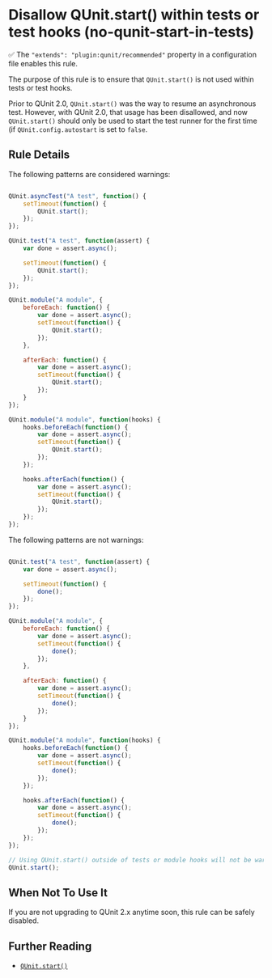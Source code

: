 # Disallow QUnit.start() within tests or test hooks (no-qunit-start-in-tests)

:white_check_mark: The `"extends": "plugin:qunit/recommended"` property in a configuration file enables this rule.

The purpose of this rule is to ensure that `QUnit.start()` is not used within tests or test hooks.

Prior to QUnit 2.0, `QUnit.start()` was the way to resume an asynchronous test. However, with QUnit 2.0, that usage has been disallowed, and now `QUnit.start()` should only be used to start the test runner for the first time (if `QUnit.config.autostart` is set to `false`.

## Rule Details

The following patterns are considered warnings:

```js

QUnit.asyncTest("A test", function() {
    setTimeout(function() {
        QUnit.start();
    });
});

QUnit.test("A test", function(assert) {
    var done = assert.async();

    setTimeout(function() {
        QUnit.start();
    });
});

QUnit.module("A module", {
    beforeEach: function() {
        var done = assert.async();
        setTimeout(function() {
            QUnit.start();
        });
    },

    afterEach: function() {
        var done = assert.async();
        setTimeout(function() {
            QUnit.start();
        });
    }
});

QUnit.module("A module", function(hooks) {
    hooks.beforeEach(function() {
        var done = assert.async();
        setTimeout(function() {
            QUnit.start();
        });
    });

    hooks.afterEach(function() {
        var done = assert.async();
        setTimeout(function() {
            QUnit.start();
        });
    });
});

```

The following patterns are not warnings:

```js

QUnit.test("A test", function(assert) {
    var done = assert.async();

    setTimeout(function() {
        done();
    });
});

QUnit.module("A module", {
    beforeEach: function() {
        var done = assert.async();
        setTimeout(function() {
            done();
        });
    },

    afterEach: function() {
        var done = assert.async();
        setTimeout(function() {
            done();
        });
    }
});

QUnit.module("A module", function(hooks) {
    hooks.beforeEach(function() {
        var done = assert.async();
        setTimeout(function() {
            done();
        });
    });

    hooks.afterEach(function() {
        var done = assert.async();
        setTimeout(function() {
            done();
        });
    });
});

// Using QUnit.start() outside of tests or module hooks will not be warned
QUnit.start();

```

## When Not To Use It

If you are not upgrading to QUnit 2.x anytime soon, this rule can be safely disabled.

## Further Reading

* [`QUnit.start()`](http://api.qunitjs.com/QUnit.start/)
